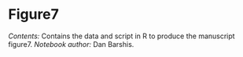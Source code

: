 # Figure7
*Contents:* Contains the data and script in R to produce the manuscript figure7. *Notebook author:* Dan Barshis. 
